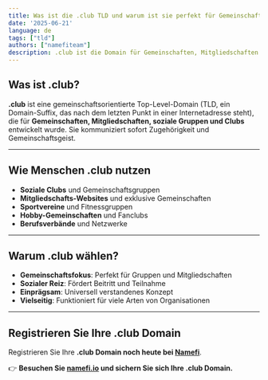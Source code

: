 ```yaml
---
title: Was ist die .club TLD und warum ist sie perfekt für Gemeinschaften?
date: '2025-06-21'
language: de
tags: ["tld"]
authors: ["namefiteam"]
description: .club ist die Domain für Gemeinschaften, Mitgliedschaften und soziale Gruppen. Perfekt zum Aufbau von Online-Gemeinschaften und Clubs.
---
```



## **Was ist .club?**

**.club** ist eine gemeinschaftsorientierte Top-Level-Domain (TLD, ein Domain-Suffix, das nach dem letzten Punkt in einer Internetadresse steht), die für **Gemeinschaften, Mitgliedschaften, soziale Gruppen und Clubs** entwickelt wurde. Sie kommuniziert sofort Zugehörigkeit und Gemeinschaftsgeist.

---

## **Wie Menschen .club nutzen**

* **Soziale Clubs** und Gemeinschaftsgruppen
* **Mitgliedschafts-Websites** und exklusive Gemeinschaften
* **Sportvereine** und Fitnessgruppen
* **Hobby-Gemeinschaften** und Fanclubs
* **Berufsverbände** und Netzwerke

---

## **Warum .club wählen?**

* **Gemeinschaftsfokus**: Perfekt für Gruppen und Mitgliedschaften
* **Sozialer Reiz**: Fördert Beitritt und Teilnahme
* **Einprägsam**: Universell verstandenes Konzept
* **Vielseitig**: Funktioniert für viele Arten von Organisationen

---

## **Registrieren Sie Ihre .club Domain**

Registrieren Sie Ihre **.club Domain noch heute bei [Namefi](https://namefi.io)**.

👉 **Besuchen Sie [namefi.io](https://namefi.io) und sichern Sie sich Ihre .club Domain.**